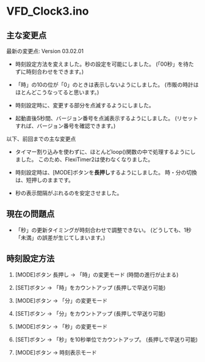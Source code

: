 # VFD_Clock3.ino

## 主な変更点

最新の変更点: Version 03.02.01

* 時刻設定方法を変えました。秒の設定を可能にしました。
(「00秒」を待たずに時刻合わせをできます。)

* 「時」の10の位が「0」のときは表示しないようにしました。
(市販の時計はほとんどこうなってると思います。)

* 時刻設定時に、変更する部分を点滅するようにしました。

* 起動直後5秒間、バージョン番号を点滅表示するようにしました。
(リセットすれば、バージョン番号を確認できます。)


以下、前回までの主な変更点

* タイマー割り込みを使わずに、ほとんどloop()関数の中で処理するようにしました。
このため、FlexiTimer2は使わなくなりました。

* 時刻設定時は、[MODE]ボタンを**長押し**するようにしました。
時・分の切換は、短押しのままです。

* 秒の表示間隔がぶれるのを安定させました。


## 現在の問題点

* 「秒」の更新タイミングが時刻合わせで調整できない。
(どうしても、1秒「未満」の誤差が生じてしまいます。)


## 時刻設定方法

1. [MODE]ボタン 長押し → 「時」の変更モード (時間の進行が止まる)

2. [SET]ボタン → 「時」をカウントアップ (長押しで早送り可能)

3. [MODE]ボタン → 「分」の変更モード

4. [SET]ボタン → 「分」をカウントアップ (長押しで早送り可能)

5. [MODE]ボタン → 「秒」の変更モード

6. [SET]ボタン → 「秒」を10秒単位でカウントアップ。 (長押しで早送り可能)

7. [MODE]ボタン → 時刻表示モード
